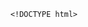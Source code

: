
     
        <!DOCTYPE html>
<html lang="ko">
<head>
    <meta charset="UTF-8">
    <meta name="viewport" content="width=device-width, initial-scale=1.0">
    <title>반가워 심리상담소</title>
    <style>
        @import url('https://fonts.googleapis.com/css2?family=Gowun+Dodum&display=swap');

        body {
            font-family: 'Gowun Dodum', Arial, sans-serif;
            margin: 0;
            padding: 0;
            background-color: #F9F5E7;
            color: #4A4A4A;
        }
        header {
            background-color: #F7D488;
            color: #4A4A4A;
            padding: 20px;
            text-align: center;
        }
        nav {
            display: flex;
            justify-content: center;
            background-color: #F9E4B7;
            padding: 10px 0;
        }
        nav a {
            margin: 0 15px;
            text-decoration: none;
            color: #4A4A4A;
            font-weight: bold;
        }
        nav a:hover {
            color: #D98E04;
        }
        section {
            padding: 20px;
            max-width: 1200px;
            margin: auto;
        }
        .intro, .services, .blog, .reviews, .contact {
            margin-bottom: 40px;
        }
        footer {
            background-color: #F7D488;
            color: #4A4A4A;
            text-align: center;
            padding: 15px 0;
        }
        .button {
            background-color: #D98E04;
            color: white;
            padding: 10px 20px;
            text-decoration: none;
            border-radius: 5px;
        }
        .button:hover {
            background-color: #B67103;
        }
    </style>
</head>
<body>
    <header>
        <h1>반가워 심리상담소</h1>
        <p>마음을 이해하고 치유하는 공간</p>
    </header>
    <nav>
        <a href="#intro">상담소 소개</a>
        <a href="#about">상담사 소개</a>
        <a href="#services">상담 서비스</a>
        <a href="#blog">블로그</a>
        <a href="#reviews">고객 리뷰</a>
        <a href="#contact">문의하기</a>
    </nav>
    <section id="intro" class="intro">
        <h2>상담소 소개</h2>
        <p>반가워 심리상담소는 따뜻한 공간에서 여러분의 마음을 치유하고 더 나은 내일로 나아갈 수 있도록 돕습니다.</p>
    </section>
    <section id="about" class="about">
        <h2>상담사 소개</h2>
        <p>우리의 전문 상담사는 다양한 경험과 따뜻한 마음으로 여러분과 함께합니다.</p>
    </section>
    <section id="services" class="services">
        <h2>상담 서비스 안내</h2>
        <ul>
            <li>개인 상담</li>
            <li>커플 상담</li>
            <li>가족 상담</li>
            <li>집단 상담</li>
        </ul>
    </section>
    <section id="blog" class="blog">
        <h2>블로그</h2>
        <p>심리와 관련된 다양한 이야기를 확인해보세요.</p>
        <a href="#" class="button">블로그 보기</a>
    </section>
    <section id="reviews" class="reviews">
        <h2>고객 리뷰</h2>
        <p>우리 상담소를 경험한 분들의 이야기를 들어보세요.</p>
    </section>
    <section id="contact" class="contact">
        <h2>문의하기</h2>
        <p>궁금한 점이 있으신가요? 아래 버튼을 눌러 문의해주세요.</p>
        <a href="#" class="button">문의하기</a>
    </section>
    <footer>
        <p>&copy; 2025 반가워 심리상담소. 모든 권리 보유.</p>
    </footer>
</body>
</html>
